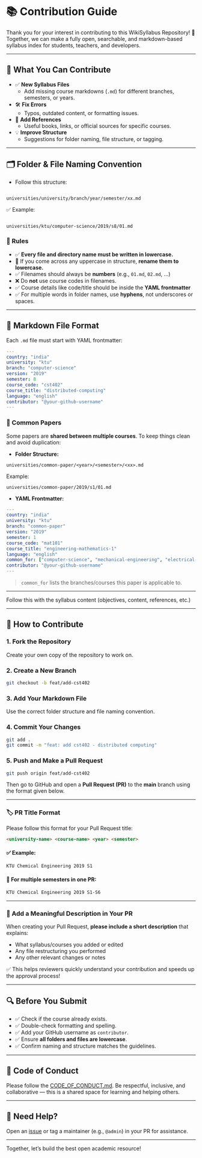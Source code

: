 
# 📚 Contribution Guide

Thank you for your interest in contributing to this WikiSyllabus Repository! 🙌  
Together, we can make a fully open, searchable, and markdown-based syllabus index for students, teachers, and developers.

---

## 📌 What You Can Contribute

- ✅ **New Syllabus Files**  
  - Add missing course markdowns (`.md`) for different branches, semesters, or years.
- 🛠️ **Fix Errors**  
  - Typos, outdated content, or formatting issues.
- 📘 **Add References**  
  - Useful books, links, or official sources for specific courses.
- 💡 **Improve Structure**  
  - Suggestions for folder naming, file structure, or tagging.

---

## 🗂 Folder & File Naming Convention

- Follow this structure:

```

universities/university/branch/year/semester/xx.md

```

✅ Example:

```

universities/ktu/computer-science/2019/s8/01.md

````

### 🔹 Rules

- ✅ **Every file and directory name must be written in lowercase.**  
- 🔁 If you come across any uppercase in structure, **rename them to lowercase.**
- ✅ Filenames should always be **numbers** (e.g., `01.md`, `02.md`, ...)
- ❌ Do **not** use course codes in filenames.
- ✅ Course details like code/title should be inside the **YAML frontmatter**
- ✅ For multiple words in folder names, use **hyphens**, not underscores or spaces.

---

## 📝 Markdown File Format

Each `.md` file must start with YAML frontmatter:
```yaml
---
country: "india"
university: "ktu"
branch: "computer-science"
version: "2019"
semester: 8
course_code: "cst402"
course_title: "distributed-computing"
language: "english"
contributor: "@your-github-username"
---


````

### 📄 Common Papers

Some papers are **shared between multiple courses**.
To keep things clean and avoid duplication:

* **Folder Structure:**

```
universities/common-paper/<year>/<semester>/<xx>.md
```

Example:

```
universities/common-paper/2019/s1/01.md
```

* **YAML Frontmatter:**

```yaml
---
country: "india"
university: "ktu"
branch: "common-paper"
version: "2019"
semester: 1
course_code: "mat101"
course_title: "engineering-mathematics-1"
language: "english"
common_for: ["computer-science", "mechanical-engineering", "electrical-engineering"]
contributor: "@your-github-username"
---
```

> `common_for` lists the branches/courses this paper is applicable to.

---
Follow this with the syllabus content (objectives, content, references, etc.)

---

## 📝 How to Contribute

### 1. **Fork the Repository**

Create your own copy of the repository to work on.

### 2. **Create a New Branch**

```bash
git checkout -b feat/add-cst402
```

### 3. **Add Your Markdown File**

Use the correct folder structure and file naming convention.

### 4. **Commit Your Changes**

```bash
git add .
git commit -m "feat: add cst402 - distributed computing"
```

### 5. **Push and Make a Pull Request**

```bash
git push origin feat/add-cst402
```

Then go to GitHub and open a **Pull Request (PR)** to the **main** branch using the format given below.

---

### 🏷️ PR Title Format

Please follow this format for your Pull Request title:

```md
<university-name> <course-name> <year> <semester>
```

#### ✅ Example:

```md
KTU Chemical Engineering 2019 S1
```

#### 🔁 For multiple semesters in one PR:

```md
KTU Chemical Engineering 2019 S1-S6
```

---

### 📝 Add a Meaningful Description in Your PR

When creating your Pull Request, **please include a short description** that explains:

* What syllabus/courses you added or edited
* Any file restructuring you performed
* Any other relevant changes or notes

✅ This helps reviewers quickly understand your contribution and speeds up the approval process!

---

## 🔍 Before You Submit

- ✅ Check if the course already exists.
- ✅ Double-check formatting and spelling.
- ✅ Add your GitHub username as `contributor`.
- ✅ Ensure **all folders and files are lowercase**.
- ✅ Confirm naming and structure matches the guidelines.

---

## 🤝 Code of Conduct

Please follow the [CODE\_OF\_CONDUCT.md](./CODE_OF_CONDUCT.md).
Be respectful, inclusive, and collaborative — this is a shared space for learning and helping others.

---

## 🙋 Need Help?

Open an [issue](https://github.com/The-Purple-Movement/WikiSyllabus/issues) or tag a maintainer (e.g., `@admin`) in your PR for assistance.

---

Together, let’s build the best open academic resource!
